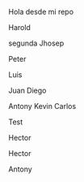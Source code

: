
Hola desde mi repo

Harold


segunda
Jhosep 

Peter


Luis


Juan Diego



Antony
Kevin
Carlos

Test


Hector



Hector

Antony

